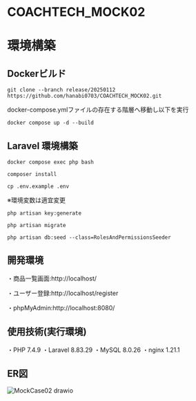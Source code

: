 # COACHTECH_MOCK02

# 環境構築

## Dockerビルド
```
git clone --branch release/20250112 https://github.com/hanabi0703/COACHTECH_MOCK02.git
```

docker-compose.ymlファイルの存在する階層へ移動し以下を実行
```
docker compose up -d --build
```

## Laravel 環境構築
```
docker compose exec php bash
```
```
composer install
```
```
cp .env.example .env
```
※環境変数は適宜変更
```
php artisan key:generate
```

```
php artisan migrate
```

```
php artisan db:seed --class=RolesAndPermissionsSeeder
```

## 開発環境
・商品一覧画面:http://localhost/

・ユーザー登録:http://localhost/register

・phpMyAdmin:http://localhost:8080/

## 使用技術(実行環境)
・PHP 7.4.9
・Laravel 8.83.29
・MySQL 8.0.26
・nginx 1.21.1

## ER図
![MockCase02 drawio](https://github.com/user-attachments/assets/0ff967a6-8f80-45ef-b439-1757be2b612f)

